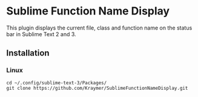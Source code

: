 # Sublime Function Name Display

This plugin displays the current file, class and function name on the status bar in Sublime Text 2 and 3.

## Installation

### Linux

    cd ~/.config/sublime-text-3/Packages/
    git clone https://github.com/Kraymer/SublimeFunctionNameDisplay.git
